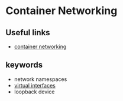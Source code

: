 # Container Networking

## Useful links

- [container networking](https://dustinspecker.com/series/)

## keywords

- network namespaces
- [virtual interfaces](https://developers.redhat.com/blog/2018/10/22/introduction-to-linux-interfaces-for-virtual-networking)
- loopback device
